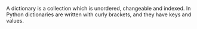 A dictionary is a collection which is unordered, changeable and indexed. In Python dictionaries are written with curly brackets, and they have keys and values.
